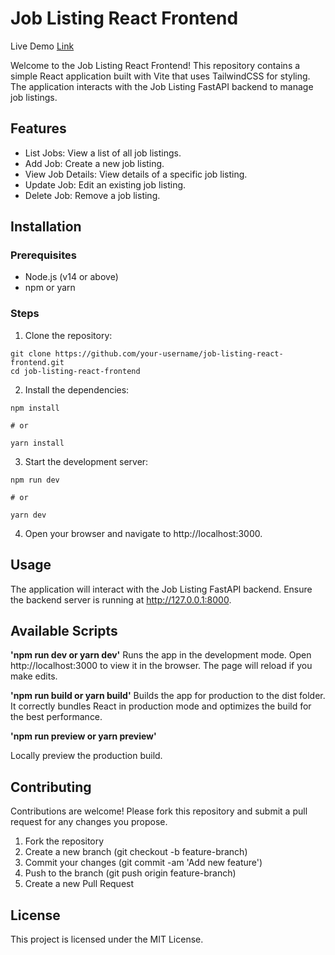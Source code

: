 # Job Listing React Frontend

Live Demo [Link](https://react-tailwindcss-job-listing-website.vercel.app/)

Welcome to the Job Listing React Frontend! This repository contains a simple React application built with Vite that uses TailwindCSS for styling. The application interacts with the Job Listing FastAPI backend to manage job listings.

## Features

- List Jobs: View a list of all job listings.
- Add Job: Create a new job listing.
- View Job Details: View details of a specific job listing.
- Update Job: Edit an existing job listing.
- Delete Job: Remove a job listing.

## Installation

### Prerequisites

- Node.js (v14 or above)
- npm or yarn

### Steps

1. Clone the repository:

```
git clone https://github.com/your-username/job-listing-react-frontend.git
cd job-listing-react-frontend
```

2. Install the dependencies:

```
npm install

# or

yarn install
```

3. Start the development server:

```
npm run dev

# or

yarn dev
```

4. Open your browser and navigate to http://localhost:3000.

## Usage

The application will interact with the Job Listing FastAPI backend. Ensure the backend server is running at http://127.0.0.1:8000.

## Available Scripts

**'npm run dev or yarn dev'**
Runs the app in the development mode. Open http://localhost:3000 to view it in the browser. The page will reload if you make edits.

**'npm run build or yarn build'**
Builds the app for production to the dist folder. It correctly bundles React in production mode and optimizes the build for the best performance.

**'npm run preview or yarn preview'**

Locally preview the production build.

## Contributing

Contributions are welcome! Please fork this repository and submit a pull request for any changes you propose.

1. Fork the repository
2. Create a new branch (git checkout -b feature-branch)
3. Commit your changes (git commit -am 'Add new feature')
4. Push to the branch (git push origin feature-branch)
5. Create a new Pull Request

## License

This project is licensed under the MIT License.
